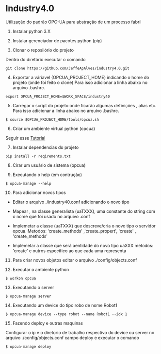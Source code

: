 # Industry4.0

Utilização do padrão OPC-UA para abstração de um processo fabril

1. Instalar python 3.X

2. Instalar  gerenciador de pacotes python (pip)

3. Clonar o reposiiório do projeto

Dentro do diretório executar o comando

```shell    
git clone https://github.com/JeffeApAlves/industry4.0.git
```

4. Exportar a váriavel (OPCUA_PROJECT_HOME) indicando o home do projeto (onde foi feito o clone) Para isso adicionar a linha abaixo no arquivo .bashrc.

``` shell
export OPCUA_PROJECT_HOME=$WORK_SPACE/industry40
```

5. Carregar o script do projeto onde ficarão algumas definições , alias etc. Para isso adicionar a linha abaixo no arquivo .bashrc.

``` shell
$ source $OPCUA_PROJECT_HOME/tools/opcua.sh
```

6. Criar um ambiente virtual python (opcua)

Seguir esse [Tutorial](https://jeffeapalves.github.io/edocs/python_enviroment.html)

7. Instalar dependencias do projeto

```shell    
pip install -r reqirements.txt
```

8. Cirar um usuário de sistema (opcua)

9. Executando o help (em contrução)

``` shell
$ opcua-manage --help
```

10. Para adicionar novos tipos

* Editar o arquivo ./industry40.conf adicionando o novo tipo

* Mapear , na classe generalista (uaTXXX),  uma constante do string com o nome que foi usado no arquivo .conf

* Implemetar a classe (uaTXXX) que descreve/cria o novo tipo o servidor opcua. Metodos: 'create_methods' ,'create_propert', 'create' , 'create_methods' 

* Implemetar a classe que será aentidade do novo tipo uaXXX   metodos: 'create' e outros especifico ao que cada uma representa

11. Para criar novos objetos editar o arquivo ./config/objects.conf

12. Executar o ambiente python

``` shell
$ workon opcua
```
13. Executando o server

``` shell
$ opcua-manage server
```

14. Executando um device do tipo robo de nome Robot1

``` shell
$ opcua-manage device --type robot --name Robot1 --idx 1
```

15. Fazendo deploy e outras maquinas

Configurar o ip e o diretorio de trabalho respectivo do device ou server no arquivo ./config/objects.conf campo deploy e executar o comando

``` shell
$ opcua-manage deploy
```
